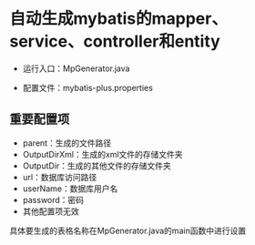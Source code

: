# 自动生成mybatis的mapper、service、controller和entity

- 运行入口：MpGenerator.java

- 配置文件：mybatis-plus.properties

## 重要配置项

- parent：生成的文件路径
- OutputDirXml：生成的xml文件的存储文件夹
- OutputDir：生成的其他文件的存储文件夹
- url：数据库访问路径
- userName：数据库用户名
- password：密码
- 其他配置项无效

具体要生成的表格名称在MpGenerator.java的main函数中进行设置